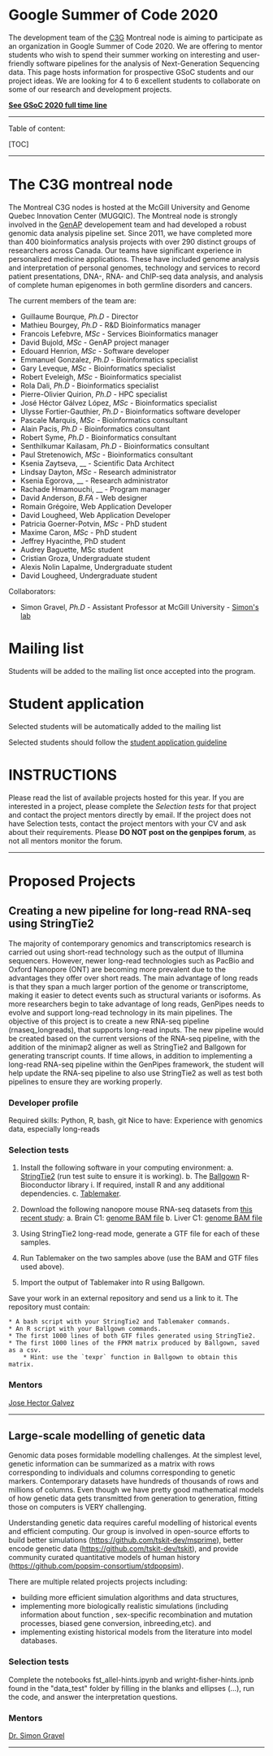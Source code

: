 # Google Summer of Code 2020
The development team of the [C3G](http://computationalgenomics.ca/) Montreal node is aiming to participate as an organization in Google Summer of Code 2020. We are offering to mentor students who wish to spend their summer working on interesting and user-friendly software pipelines for the analysis of Next-Generation Sequencing data. This page hosts information for prospective GSoC students and our project ideas. We are looking for 4 to 6 excellent students to collaborate on some of our research and development projects.

[**See GSoC 2020 full time line**](timeline.md)

--------------
Table of content:

[TOC]

--------------
# The C3G montreal node 
The Montreal C3G nodes is hosted at the McGill University and Genome Quebec Innovation Center (MUGQIC). The Montreal node is strongly involved in the [GenAP](https://genap.ca/) developement team and had developed a robust genomic data analysis pipeline set. Since 2011, we have completed more than 400 bioinformatics analysis projects with over 290 distinct groups of researchers across Canada. Our teams have significant experience in personalized medicine applications. These have included genome analysis and interpretation of personal genomes, technology and services to record patient presentations, DNA-, RNA- and ChIP-seq data analysis, and analysis of complete human epigenomes in both germline disorders and cancers.

The current members of the team are:

 * Guillaume Bourque, _Ph.D_ - Director
 * Mathieu Bourgey, _Ph.D_ - R&D Bioinformatics manager
 * Francois Lefebvre, _MSc_ - Services Bioinformatics manager
 * David Bujold, _MSc_ - GenAP project manager  
 * Edouard Henrion, _MSc_ - Software developer
 * Emmanuel Gonzalez, _Ph.D_ - Bioinformatics specialist
 * Gary Leveque, _MSc_ - Bioinformatics specialist
 * Robert Eveleigh, _MSc_ - Bioinformatics specialist
 * Rola Dali, _Ph.D_ - Bioinformatics specialist
 * Pierre-Olivier Quirion, _Ph.D_ - HPC specialist   
 * José Héctor Gálvez López, _MSc_ - Bioinformatics specialist
 * Ulysse Fortier-Gauthier, _Ph.D_ - Bioinformatics software developer
 * Pascale Marquis, _MSc_ - Bioinformatics consultant
 * Alain Pacis, _Ph.D_ - Bioinformatics consultant
 * Robert Syme, _Ph.D_ - Bioinformatics consultant
 * Senthilkumar Kailasam, _Ph.D_ - Bioinformatics consultant
 * Paul Stretenowich, _MSc_ - Bioinformatics consultant
 * Ksenia Zaytseva, __ - Scientific Data Architect
 * Lindsay Dayton, _MSc_ - Research administrator
 * Ksenia Egorova, __ - Research administrator
 * Rachade Hmamouchi, __ - Program manager
 * David Anderson, _B.FA_ - Web designer
 * Romain Grégoire, Web Application Developer
 * David Lougheed, Web Application Developer
 * Patricia Goerner-Potvin, _MSc_ - PhD student
 * Maxime Caron, _MSc_ - PhD student
 * Jeffrey Hyacinthe, PhD student
 * Audrey Baguette, MSc student
 * Cristian Groza, Undergraduate student
 * Alexis Nolin Lapalme, Undergraduate student
 * David Lougheed, Undergraduate student


Collaborators:

 * Simon Gravel, _Ph.D_ - Assistant Professor at McGill University - [Simon's lab](simongravlabel.lab.mcgill.ca/Home.html)

# Mailing list

Students will be added to the mailing list once accepted into the program.

# Student application
Selected students will be automatically added to the mailing list

Selected students should follow the [student application guideline](Student_application.md)

# INSTRUCTIONS

Please read the list of available projects hosted for this year. If you are interested in a project, please complete the *Selection tests* for that project and contact the project mentors directly by email. If the project does not have Selection tests, contact the project mentors with your CV and ask about their requirements. Please **DO NOT post on the genpipes forum**, as not all mentors monitor the forum.


-----------------------------

# Proposed Projects 


## Creating a new pipeline for long-read RNA-seq using StringTie2

The majority of contemporary genomics and transcriptomics research is carried out using short-read technology such as the output of Illumina sequencers. However, newer long-read technologies such as PacBio and Oxford Nanopore (ONT) are becoming more prevalent due to the advantages they offer over short reads. The main advantage of long reads is that they span a much larger portion of the genome or transcriptome, making it easier to detect events such as structural variants or isoforms. As more researchers begin to take advantage of long reads, GenPipes needs to evolve and support long-read technology in its main pipelines. The objective of this project is to create a new RNA-seq pipeline (rnaseq_longreads), that supports long-read inputs. The new pipeline would be created based on the current versions of the RNA-seq pipeline, with the addition of the minimap2 aligner as well as StringTie2 and Ballgown for generating transcript counts. If time allows, in addition to implementing a long-read RNA-seq pipeline within the GenPipes framework, the student will help update the RNA-seq pipeline to also use StringTie2 as well as test both pipelines to ensure they are working properly. 


### Developer profile

Required skills: Python, R, bash, git
Nice to have: Experience with genomics data, especially long-reads

### Selection tests

1. Install the following software in your computing environment: 
        a. [StringTie2](https://github.com/mpertea/stringtie2)  (run test suite to ensure it is working). 
        b. The [Ballgown](http://bioconductor.org/packages/release/bioc/html/ballgown.html) R-Bioconductor library 
                i. If required, install R and any additional dependencies.
        c. [Tablemaker](https://github.com/leekgroup/tablemaker).   
        
2. Download the following nanopore mouse RNA-seq datasets from [this recent study](https://www.nature.com/articles/s41598-019-51470-9): 
        a. Brain C1: [genome BAM file](http://www.genoscope.cns.fr/externe/ONT_mouse_RNA/data/genome/RNA_nanopore.brain.C1R1_mapping_E94_minimap2_primary_no_read_less_than_80QC_genome_convert.sorted.bam)
        b. Liver C1: [genome BAM file](http://www.genoscope.cns.fr/externe/ONT_mouse_RNA/data/genome/RNA_nanopore.liver.C1R1_mapping_E94_minimap2_primary_no_read_less_than_80QC_genome_convert.sorted.bam)
        
3. Using StringTie2 long-read mode, generate a GTF file for each of these samples. 

4. Run Tablemaker on the two samples above (use the BAM and GTF files used above). 

5. Import the output of Tablemaker into R using Ballgown. 


Save your work in an external repository and send us a link to it. The repository must contain: 

    * A bash script with your StringTie2 and Tablemaker commands. 
    * An R script with your Ballgown commands. 
    * The first 1000 lines of both GTF files generated using StringTie2. 
    * The first 1000 lines of the FPKM matrix produced by Ballgown, saved as a csv. 
        * Hint: use the `texpr` function in Ballgown to obtain this matrix.


### Mentors
[Jose Hector Galvez](mailto:jose.hector.galvez@computationalgenomics.ca)

-----------------------------


## Large-scale modelling of genetic data

Genomic data poses formidable modelling challenges. At the simplest level, genetic information can be summarized as a matrix with rows corresponding to individuals and columns corresponding to genetic markers. Contemporary datasets have hundreds of thousands of rows and millions of columns. Even though we have pretty good mathematical models of how genetic data gets transmitted from generation to generation, fitting those on computers is VERY challenging.

Understanding genetic data requires careful modelling of historical events and efficient computing. Our group is involved in open-source efforts to build better simulations (https://github.com/tskit-dev/msprime), better encode genetic data (https://github.com/tskit-dev/tskit), and provide community curated quantitative models of human history (https://github.com/popsim-consortium/stdpopsim).

There are multiple related projects projects including:
* building more efficient simulation algorithms and data structures,
* implementing more biologically realistic simulations (including information about function , sex-specific recombination and mutation processes, biased gene conversion, inbreeding,etc).
and
* implementing existing historical models from the literature into model databases.


### Selection tests

Complete the notebooks fst_allel-hints.ipynb and wright-fisher-hints.ipnb found in the "data_test" folder by filling in the blanks and ellipses (…), run the code, and answer the interpretation questions.

### Mentors
[Dr. Simon Gravel](mailto:simon.gravel@mcgill.ca)

-----------------------------




